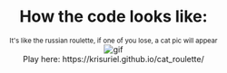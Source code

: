 <div align="center">
  <h1>How the code looks like:</h1>
  <sub>It's like the russian roulette, if one of you lose, a cat pic will appear</sub>
  <br/>
  <img src="https://i.imgur.com/g1voXZK.gif" alt="gif">
  <br/>
  Play here: https://krisuriel.github.io/cat_roulette/
<div>
